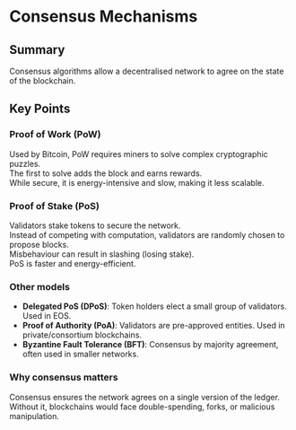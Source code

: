 # Consensus Mechanisms

## Summary  
Consensus algorithms allow a decentralised network to agree on the state of the blockchain.  

## Key Points  

### Proof of Work (PoW)  
Used by Bitcoin, PoW requires miners to solve complex cryptographic puzzles.  
The first to solve adds the block and earns rewards.  
While secure, it is energy-intensive and slow, making it less scalable.  

### Proof of Stake (PoS)  
Validators stake tokens to secure the network.  
Instead of competing with computation, validators are randomly chosen to propose blocks.  
Misbehaviour can result in slashing (losing stake).  
PoS is faster and energy-efficient.  

### Other models  
- **Delegated PoS (DPoS)**: Token holders elect a small group of validators. Used in EOS.  
- **Proof of Authority (PoA)**: Validators are pre-approved entities. Used in private/consortium blockchains.  
- **Byzantine Fault Tolerance (BFT)**: Consensus by majority agreement, often used in smaller networks.  

### Why consensus matters  
Consensus ensures the network agrees on a single version of the ledger.  
Without it, blockchains would face double-spending, forks, or malicious manipulation.  

